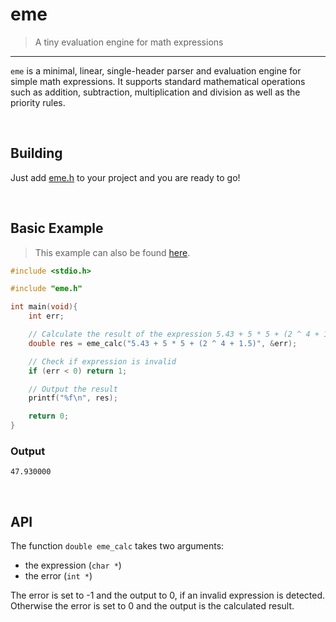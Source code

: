 # eme
> A tiny evaluation engine for math expressions

--- 

`eme` is a minimal, linear, single-header parser and evaluation engine for simple math expressions. It supports standard mathematical operations such as addition, subtraction, multiplication and division as well as the priority rules.

<br>

## Building
Just add [eme.h](https://github.com/Flederossi/eme/blob/main/src/include/eme.h) to your project and you are ready to go!

<br>

## Basic Example

> This example can also be found [here]().

```c
#include <stdio.h>

#include "eme.h"

int main(void){
	int err;

	// Calculate the result of the expression 5.43 + 5 * 5 + (2 ^ 4 + 1.5)
	double res = eme_calc("5.43 + 5 * 5 + (2 ^ 4 + 1.5)", &err);

	// Check if expression is invalid
	if (err < 0) return 1;

	// Output the result
	printf("%f\n", res);

	return 0;
}
```

### Output

```
47.930000
```

<br>

## API
The function `double eme_calc` takes two arguments:
- the expression (`char *`)
- the error (`int *`)

The error is set to -1 and the output to 0, if an invalid expression is detected. Otherwise the error is set to 0 and the output is the calculated result.
